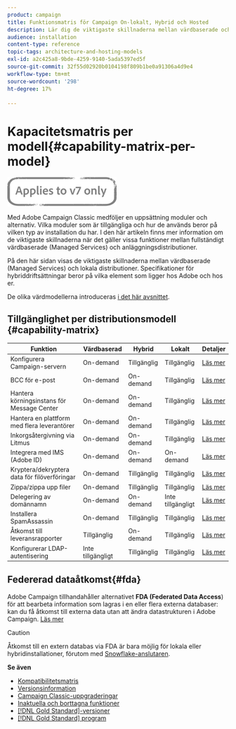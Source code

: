 ```yaml
---
product: campaign
title: Funktionsmatris för Campaign On-lokalt, Hybrid och Hosted
description: Lär dig de viktigaste skillnaderna mellan värdbaserade och lokala distributioner
audience: installation
content-type: reference
topic-tags: architecture-and-hosting-models
exl-id: a2c425a8-9bde-4259-9140-5ada5397ed5f
source-git-commit: 32f55d02920b0104198f809b1be0a91306a4d9e4
workflow-type: tm+mt
source-wordcount: '298'
ht-degree: 17%

---
```


# Kapacitetsmatris per modell{#capability-matrix-per-model}

![](../../assets/v7-only.svg)

Med Adobe Campaign Classic medföljer en uppsättning moduler och alternativ. Vilka moduler som är tillgängliga och hur de används beror på vilken typ av installation du har. I den här artikeln finns mer information om de viktigaste skillnaderna när det gäller vissa funktioner mellan fullständigt värdbaserade (Managed Services) och anläggningsdistributioner.

På den här sidan visas de viktigaste skillnaderna mellan värdbaserade (Managed Services) och lokala distributioner. Specifikationer för hybriddriftsättningar beror på vilka element som ligger hos Adobe och hos er.

De olika värdmodellerna introduceras [i det här avsnittet](../../installation/using/hosting-models.md).

## Tillgänglighet per distributionsmodell {#capability-matrix}

| Funktion | Värdbaserad | Hybrid | Lokalt | Detaljer |
|-----------------------------------------------|------------------|-----------|---------------|-----------------------------------------------------------------------------------------------------------------------------------------------------------------------------------------------------------------------|
| Konfigurera Campaign-servern | On-demand | Tillgänglig | Tillgänglig | [Läs mer](../../installation/using/the-server-configuration-file.md) |
| BCC för e-post | On-demand | On-demand | Tillgänglig | [Läs mer](../../installation/using/email-archiving.md) |
| Hantera körningsinstans för Message Center | On-demand | On-demand | Tillgänglig | [Läs mer](../../message-center/using/about-transactional-messaging.md) |
| Hantera en plattform med flera leverantörer | On-demand | On-demand | Tillgänglig | [Läs mer](../../installation/using/mid-sourcing-server.md) |
| Inkorgsåtergivning via Litmus | On-demand | On-demand | Tillgänglig | [Läs mer](../../delivery/using/inbox-rendering.md) |
| Integrera med IMS (Adobe ID) | On-demand | On-demand | On-demand | [Läs mer](../../integrations/using/about-adobe-id.md) |
| Kryptera/dekryptera data för filöverföringar | On-demand | Tillgänglig | Tillgänglig | [Läs mer](../../platform/using/unzip-decrypt.md) |
| Zippa/zippa upp filer | On-demand | Tillgänglig | Tillgänglig | [Läs mer](../../platform/using/unzip-decrypt.md) |
| Delegering av domännamn | On-demand | On-demand | Inte tillgängligt | [Läs mer](https://experienceleague.adobe.com/docs/control-panel/using/subdomains-and-certificates/setting-up-new-subdomain.html) |
| Installera SpamAssassin | On-demand | Tillgänglig | Tillgänglig | [Läs mer](../../delivery/using/spamassassin.md) |
| Åtkomst till leveransrapporter | Tillgänglig | On-demand | Tillgänglig | [Läs mer](../../delivery/using/monitoring-deliverability.md) |
| Konfigurerar LDAP-autentisering | Inte tillgängligt | Tillgänglig | Tillgänglig | [Läs mer](../../installation/using/connecting-through-ldap.md) |


## Federerad dataåtkomst{#fda}

Adobe Campaign tillhandahåller alternativet **FDA (Federated Data Access**) för att bearbeta information som lagras i en eller flera externa databaser: kan du få åtkomst till externa data utan att ändra datastrukturen i Adobe Campaign. [Läs mer](../../installation/using/about-fda.md)

>[!CAUTION]
>
>Åtkomst till en extern databas via FDA är bara möjlig för lokala eller hybridinstallationer, förutom med [Snowflake-anslutaren](../../installation/using/configure-fda-snowflake.md).


**Se även**

* [Kompatibilitetsmatris](../../rn/using/compatibility-matrix.md)
* [Versionsinformation](../../rn/using/latest-release.md)
* [Campaign Classic-uppgraderingar](../../rn/using/rn-overview.md)
* [Inaktuella och borttagna funktioner](../../rn/using/deprecated-features.md)
* [[!DNL Gold Standard]-versioner ](../../rn/using/gold-standard.md)
* [[!DNL Gold Standard] program](../../rn/using/gs-overview.md)
